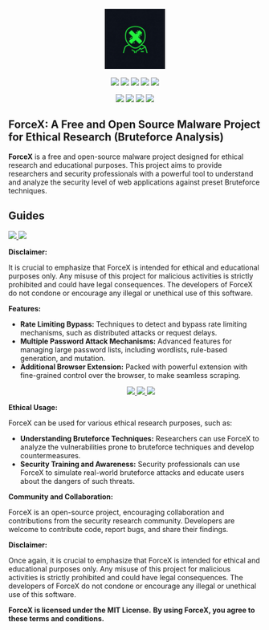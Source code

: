 <p align="center">
  <img height="120" src="image/forcex_generated_by_gemini.png">
</p>
<p align="center">
  <img src="https://img.shields.io/badge/version-1.0-green?style=for-the-badge">
  <img src="https://img.shields.io/github/license/pulse-empire/ForceX?style=for-the-badge&color=darkgreen">
  <img src="https://img.shields.io/github/stars/pulse-empire/ForceX?style=for-the-badge&color=teal">
  <img src="https://img.shields.io/github/forks/pulse-empire/ForceX?style=for-the-badge&color=cyan">
  <img src="https://img.shields.io/github/issues/pulse-empire/ForceX?style=for-the-badge&color=red">
</p>
<p align="center">
  <img src="https://img.shields.io/badge/Author-nemesis--guy-blue?style=flat-square">
  <img src="https://img.shields.io/badge/Open%20Source-Yes-darkgreen?style=flat-square">
  <img src="https://img.shields.io/badge/Maintained%3F-Yes-lightblue?style=flat-square">
  <img src="https://img.shields.io/badge/Written%20In-Javascript-darkcyan?style=flat-square">
</p>

## ForceX: A Free and Open Source Malware Project for Ethical Research (Bruteforce Analysis)

**ForceX** is a free and open-source malware project designed for ethical research and educational purposes. This project aims to provide researchers and security professionals with a powerful tool to understand and analyze the security level of web applications against preset Bruteforce techniques.

## Guides
<a href="https://github.com/pulse-empire/ForceX/blob/main/InstallationGuide.md">
  <img src="https://img.shields.io/badge/HOW_TO_INSTALL-teal?style=for-the-badge&logo=website">
</a>
<a href="https://nemesisguy.onrender.com/blog/how_to_hack_anyone_using_spyware.html">
  <img src="https://img.shields.io/badge/HOW_TO_USE-teal?style=for-the-badge&logo=website">
</a>

**Disclaimer:**

It is crucial to emphasize that ForceX is intended for ethical and educational purposes only. Any misuse of this project for malicious activities is strictly prohibited and could have legal consequences. The developers of ForceX do not condone or encourage any illegal or unethical use of this software.

**Features:**

* **Rate Limiting Bypass:** Techniques to detect and bypass rate limiting mechanisms, such as distributed attacks or request delays.
* **Multiple Password Attack Mechanisms:** Advanced features for managing large password lists, including wordlists, rule-based generation, and mutation.
* **Additional Browser Extension:** Packed with powerful extension with fine-grained control over the browser, to make seamless scraping.
    <p align="center">
      <a href="https://nemesisguy.onrender.com/blog/how_to_hack_anyone_using_spyware.html">
        <img src="https://img.shields.io/badge/Tutorial_Page-teal?style=for-the-badge&logo=website">
        <img src="https://img.shields.io/badge/YouTube_Video_Link-red?style=for-the-badge&logo=youtube">
      </a>
      <a href="https://nemesisguy.onrender.com/blog/how_to_hack_anyone_using_spyware.html">
        <img src="https://img.shields.io/badge/TikTok_Video_Link-grey?style=for-the-badge&logo=tiktok">
      </a>
    </p>

**Ethical Usage:**

ForceX can be used for various ethical research purposes, such as:

* **Understanding Bruteforce Techniques:** Researchers can use ForceX to analyze the vulnerabilities prone to bruteforce techniques and develop countermeasures.
* **Security Training and Awareness:** Security professionals can use ForceX to simulate real-world bruteforce attacks and educate users about the dangers of such threats.

**Community and Collaboration:**

ForceX is an open-source project, encouraging collaboration and contributions from the security research community. Developers are welcome to contribute code, report bugs, and share their findings.

**Disclaimer:**

Once again, it is crucial to emphasize that ForceX is intended for ethical and educational purposes only. Any misuse of this project for malicious activities is strictly prohibited and could have legal consequences. The developers of ForceX do not condone or encourage any illegal or unethical use of this software.

**ForceX is licensed under the MIT License.**
**By using ForceX, you agree to these terms and conditions.**
